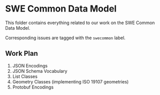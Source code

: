 # SWE Common Data Model

This folder contains everything related to our work on the SWE Common Data Model.

Corresponding issues are tagged with the `swecommon` label.

## Work Plan

1. JSON Encodings
2. JSON Schema Vocabulary
3. List Classes
4. Geometry Classes (implementing ISO 19107 geometries)
5. Protobuf Encodings

